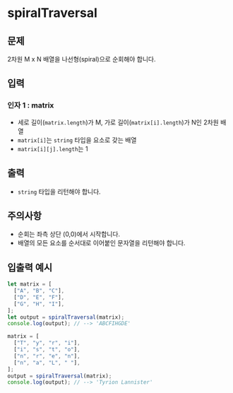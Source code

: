 # spiralTraversal

## 문제

2차원 M x N 배열을 나선형(spiral)으로 순회해야 합니다.

## 입력

### 인자 1 : matrix

- 세로 길이(`matrix.length`)가 M, 가로 길이(`matrix[i].length`)가 N인 2차원 배열
- `matrix[i]`는 `string` 타입을 요소로 갖는 배열
- `matrix[i][j].length`는 1

## 출력

- `string` 타입을 리턴해야 합니다.

## 주의사항

- 순회는 좌측 상단 (0,0)에서 시작합니다.
- 배열의 모든 요소를 순서대로 이어붙인 문자열을 리턴해야 합니다.

## 입출력 예시

```javascript
let matrix = [
  ["A", "B", "C"],
  ["D", "E", "F"],
  ["G", "H", "I"],
];
let output = spiralTraversal(matrix);
console.log(output); // --> 'ABCFIHGDE'

matrix = [
  ["T", "y", "r", "i"],
  ["i", "s", "t", "o"],
  ["n", "r", "e", "n"],
  ["n", "a", "L", " "],
];
output = spiralTraversal(matrix);
console.log(output); // --> 'Tyrion Lannister'
```
